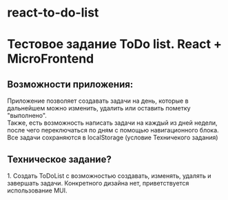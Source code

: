 # react-to-do-list
<h1>Тестовое задание ToDo list. React + MicroFrontend</h1>

<h2>Возможности приложения:</h2>
<p>Приложение позволяет создавать задачи на день, которые в дальнейшем можно изменить, удалить или оставить пометку "выполнено".<br>Также, есть возможность написать задачи на каждый из дней недели, после чего переключаться по дням с помощью навигационного блока. Все задачи сохраняются в localStorage (условие Техничекого задания)</p>

<h2>Техническое задание?</h2>
<p>1. Создать ToDoList с возможностью создавать, изменять, удалять и завершать задачи. Конкретного дизайна нет, приветствуется использование MUI.<br> </p>

